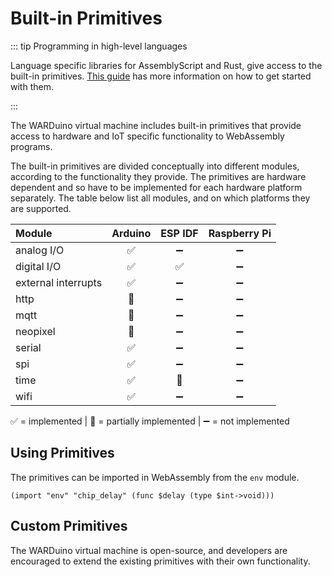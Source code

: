 # Built-in Primitives

::: tip Programming in high-level languages

Language specific libraries for AssemblyScript and Rust, give access to the built-in primitives. [This guide](/guide/get-started) has more information on how to get started with them.

:::

The WARDuino virtual machine includes built-in primitives that provide access to hardware and IoT specific functionality to WebAssembly programs.

The built-in primitives are divided conceptually into different modules, according to the functionality they provide. The primitives are hardware dependent and so have to be implemented for each hardware platform separately. The table below list all modules, and on which platforms they are supported.

| Module              |      Arduino          |        ESP IDF        |    Raspberry Pi    |
|:------------------- |:---------------------:|:---------------------:|:------------------:|
| analog I/O          | :white_check_mark:    |  :heavy_minus_sign:   | :heavy_minus_sign: |
| digital I/O         | :white_check_mark:    |  :white_check_mark:   | :heavy_minus_sign: |
| external interrupts | :white_check_mark:    |  :heavy_minus_sign:   | :heavy_minus_sign: |
| http                | :construction_worker: |  :heavy_minus_sign:   | :heavy_minus_sign: |
| mqtt                | :construction_worker: |  :heavy_minus_sign:   | :heavy_minus_sign: |
| neopixel            | :construction_worker: |  :heavy_minus_sign:   | :heavy_minus_sign: |
| serial              | :white_check_mark:    |  :heavy_minus_sign:   | :heavy_minus_sign: |
| spi                 | :white_check_mark:    |  :heavy_minus_sign:   | :heavy_minus_sign: |
| time                | :white_check_mark:    | :construction_worker: | :heavy_minus_sign: |
| wifi                | :white_check_mark:    |  :heavy_minus_sign:   | :heavy_minus_sign: |

:white_check_mark: = implemented | :construction_worker: = partially implemented | :heavy_minus_sign: = not implemented

## Using Primitives

The primitives can be imported in WebAssembly from the `env` module.

```wasm
(import "env" "chip_delay" (func $delay (type $int->void)))
```

## Custom Primitives

The WARDuino virtual machine is open-source, and developers are encouraged to extend the existing primitives with their own functionality.


